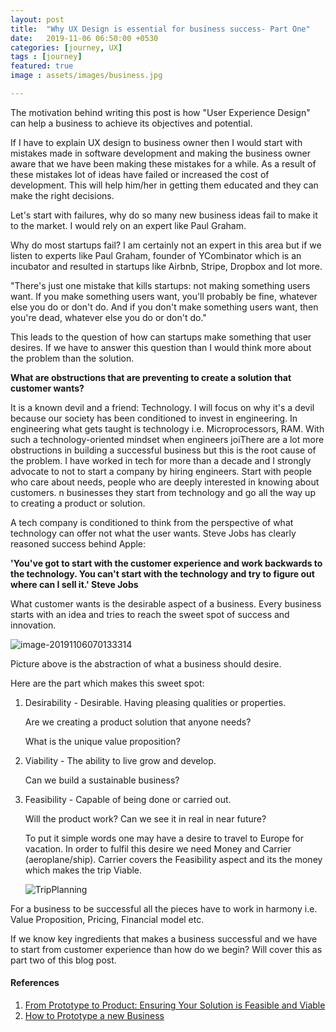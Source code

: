 ```yaml
---
layout: post
title:  "Why UX Design is essential for business success- Part One"
date:   2019-11-06 06:50:00 +0530
categories: [journey, UX]
tags : [journey]
featured: true
image : assets/images/business.jpg

---
```


The motivation behind writing this post is how "User Experience Design" can help a business to achieve its objectives and potential. 



If I have to explain UX design to business owner then I would start with mistakes made in software development and making the business owner aware that we have been making these mistakes for a while. As a result of these mistakes lot of ideas have failed or increased the cost of development.  This will help him/her in getting them educated and they can make the right decisions. 



Let's start with failures, why do so many new business ideas fail to make it to the market.  I would rely on an expert like Paul Graham. 



Why do most startups fail? I am certainly not an expert in this area but if we listen to experts like Paul Graham, founder of YCombinator which is an incubator and resulted in startups like Airbnb, Stripe, Dropbox and lot more. 

"There's just one mistake that kills startups: not making something users want. If you make something users want, you'll probably be fine, whatever else you do or don't do. And if you don't make something users want, then you're dead, whatever else you do or don't do."

This leads to the question of how can startups make something that user desires. If we have to answer this question than I would think more about the problem than the solution. 

**What are obstructions that are preventing to create a solution that customer wants?** 

It is a known devil and a friend: Technology.  I will focus on why it's a devil because our society has been conditioned to invest in engineering. In engineering what gets taught is technology i.e. Microprocessors, RAM. With such a technology-oriented mindset when engineers joiThere are a lot more obstructions in building a successful business but this is the root cause of the problem. I have worked in tech for more than a decade and I strongly advocate to not to start a company by hiring engineers. Start with people who care about needs, people who are deeply interested in knowing about customers. n businesses they start from technology and go all the way up to creating a product or solution. 

A tech company is conditioned to think from the perspective of what technology can offer not what the user wants. Steve Jobs has clearly reasoned success behind Apple:

**'You've got to start with the customer experience and work backwards to the technology. You can't start with the technology and try to figure out where can I sell it.' Steve Jobs**

What customer wants is the desirable aspect of a business.  Every business starts with an idea and tries to reach the sweet spot of success and innovation. 

![image-20191106070133314](../assets/images/business.jpg)

Picture above is the abstraction of what a business should desire. 

Here are the part which makes this sweet spot:

1. Desirability - Desirable. Having pleasing qualities or properties.

   Are we creating a product solution that anyone needs? 

   What is the unique value proposition?

2. Viability - The ability to live grow and develop.

   Can we build a sustainable business?

3. Feasibility - Capable of being done or carried out.

   Will the product work? Can we see it in real in near future?

   

   To put it simple words one may have a desire to travel to Europe for vacation.  In order to fulfil this desire we need Money and Carrier (aeroplane/ship).  Carrier covers the Feasibility aspect and its the money which makes the trip Viable.

   

   ![TripPlanning](../assets/images/tripplanning.png)



For a business to be successful all the pieces have to work in harmony i.e. Value Proposition, Pricing, Financial model  etc.  

If we know key ingredients that makes a business successful and we have to start from customer experience than how do we begin? Will cover this as part two of this blog post.

#### References

1. [From Prototype to Product: Ensuring Your Solution is Feasible and Viable](https://www.interaction-design.org/literature/article/from-prototype-to-product-ensuring-your-solution-is-feasible-and-viable)
2. [How to Prototype a new Business](https://www.ideou.com/blogs/inspiration/how-to-prototype-a-new-business)

